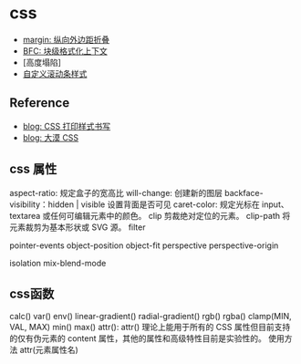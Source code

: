 # css

- [margin: 纵向外边距折叠](./margin.md)
- [BFC: 块级格式化上下文]()
- [高度塌陷]
- [自定义滚动条样式](./scrollbar.md)

## Reference
- [blog: CSS 打印样式书写](https://voussoir.net/writing/css_for_printing)
- [blog: 大漠 CSS ](https://www.w3cplus.com/)


## css 属性
aspect-ratio: 规定盒子的宽高比
will-change: 创建新的图层
backface-visibility：hidden | visible 设置背面是否可见
caret-color: 规定光标在 input、textarea 或任何可编辑元素中的颜色。
clip	剪裁绝对定位的元素。
clip-path	将元素裁剪为基本形状或 SVG 源。
filter

pointer-events
object-position
object-fit
perspective
perspective-origin

isolation
mix-blend-mode

## css函数
calc()
var()
env()
linear-gradient()
radial-gradient()
rgb()
rgba()
clamp(MIN, VAL, MAX)
min()
max()
attr():
 attr() 理论上能用于所有的 CSS 属性但目前支持的仅有伪元素的 content 属性，其他的属性和高级特性目前是实验性的。
 使用方法 attr(元素属性名)